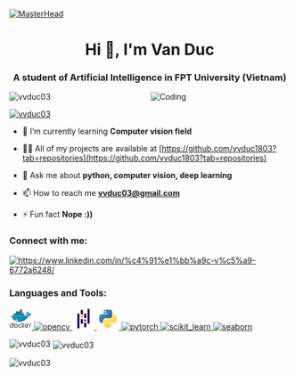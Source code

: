 [![MasterHead](https://previews.123rf.com/images/ninewb/ninewb2012/ninewb201200005/161197478-vector-banner-of-artificial-intelligence-topic-with-several-technology-that-are-in-ai-creative.jpg)](https://github.com/vvduc1803?tab=repositories)
<h1 align="center">Hi 👋, I'm Van Duc</h1>
<h3 align="center">A student of Artificial Intelligence in FPT University (Vietnam)</h3>

<img align="right" alt="Coding" width="250" src="https://raw.githubusercontent.com/chiraag-kakar/chiraag-kakar/master/hadder.gif">

<p align="left"> <img src="https://komarev.com/ghpvc/?username=vvduc03&label=Profile%20views&color=0e75b6&style=flat" alt="vvduc03" /> </p>

<p align="left"> <a href="https://github.com/ryo-ma/github-profile-trophy"><img src="https://github-profile-trophy.vercel.app/?username=vvduc03" alt="vvduc03" /></a> </p>

- 🌱 I’m currently learning **Computer vision field**

- 👨‍💻 All of my projects are available at [https://github.com/vvduc1803?tab=repositories](https://github.com/vvduc1803?tab=repositories)

- 💬 Ask me about **python, computer vision, deep learning**

- 📫 How to reach me **vvduc03@gmail.com**

- ⚡ Fun fact **Nope :))**

<h3 align="left">Connect with me:</h3>
<p align="left">
<a href="https://www.linkedin.com/in/%c4%91%e1%bb%a9c-v%c5%a9-6772a6248/" target="blank"><img align="center" src="https://raw.githubusercontent.com/rahuldkjain/github-profile-readme-generator/master/src/images/icons/Social/linked-in-alt.svg" alt="https://www.linkedin.com/in/%c4%91%e1%bb%a9c-v%c5%a9-6772a6248/" height="30" width="40" /></a>
</p>

<h3 align="left">Languages and Tools:</h3>
<p align="left"> <a href="https://www.docker.com/" target="_blank" rel="noreferrer"> <img src="https://raw.githubusercontent.com/devicons/devicon/master/icons/docker/docker-original-wordmark.svg" alt="docker" width="40" height="40"/> </a> <a href="https://opencv.org/" target="_blank" rel="noreferrer"> <img src="https://www.vectorlogo.zone/logos/opencv/opencv-icon.svg" alt="opencv" width="40" height="40"/> </a> <a href="https://pandas.pydata.org/" target="_blank" rel="noreferrer"> <img src="https://raw.githubusercontent.com/devicons/devicon/2ae2a900d2f041da66e950e4d48052658d850630/icons/pandas/pandas-original.svg" alt="pandas" width="40" height="40"/> </a> <a href="https://www.python.org" target="_blank" rel="noreferrer"> <img src="https://raw.githubusercontent.com/devicons/devicon/master/icons/python/python-original.svg" alt="python" width="40" height="40"/> </a> <a href="https://pytorch.org/" target="_blank" rel="noreferrer"> <img src="https://www.vectorlogo.zone/logos/pytorch/pytorch-icon.svg" alt="pytorch" width="40" height="40"/> </a> <a href="https://scikit-learn.org/" target="_blank" rel="noreferrer"> <img src="https://upload.wikimedia.org/wikipedia/commons/0/05/Scikit_learn_logo_small.svg" alt="scikit_learn" width="40" height="40"/> </a> <a href="https://seaborn.pydata.org/" target="_blank" rel="noreferrer"> <img src="https://seaborn.pydata.org/_images/logo-mark-lightbg.svg" alt="seaborn" width="40" height="40"/> </a> </p>

<p><img align="left" src="https://github-readme-stats.vercel.app/api/top-langs?username=vvduc03&show_icons=true&locale=en&layout=compact" alt="vvduc03" /></p>

<p>&nbsp;<img align="center" src="https://github-readme-stats.vercel.app/api?username=vvduc03&show_icons=true&locale=en" alt="vvduc03" /></p>

<p><img align="center" src="https://github-readme-streak-stats.herokuapp.com/?user=vvduc03&" alt="vvduc03" /></p>
